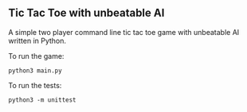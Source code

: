 ## Tic Tac Toe with unbeatable AI

A simple two player command line tic tac toe game with unbeatable AI written in Python.

To run the game:

    python3 main.py

To run the tests:

    python3 -m unittest